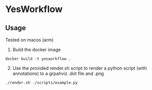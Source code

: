 # YesWorkflow

## Usage
Tested on macos (arm)

1. Build the docker image
```
docker build -t yesworkflow .
```

2. Use the provided render.sh script to render a python script (with annotations) to a grpahviz .dot file and .png
```
./render.sh ./scripts/example.py
```
